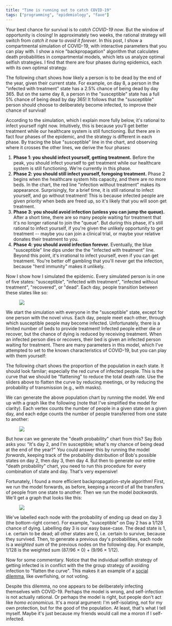 ```yaml
---
title: "Time is running out to catch COVID-19"
tags: ["programming", "epidemiology", "fave"]
---
```


Your best chance for survival is to _catch COVID-19 now_.
But the window of opportunity is closing!
In approximately two weeks,
the rational strategy will switch from _catch it now_
to _avoid it forever_.
In this post, I show a compartmental simulation of COVID-19,
with interactive parameters that you can play with.
I show a nice "backpropagation" algorithm 
that calculates death probabilities in compartmental models,
which lets us analyze optimal selfish strategies.
I find that there are four phases during epidemics, 
each with its own optimal strategy.

The following chart shows 
how likely a person is to be dead by the end of the year,
given their current state.
For example, on day 8, a person in the "infected with treatment" state
has a 2.5% chance of being dead by day 365.
But on the same day 8, a person in the "susceptible" state
has a full 5% chance of being dead by day 365!
It follows that the "susceptible" person
should choose to deliberately become infected,
to improve their chance of survival!

<div><canvas id="deathProbChart" width="800" height="400"></canvas></div>

According to the simulation,
which I explain more fully below,
it's rational to infect yourself right now.
Intuitively,
this is because you'll get better treatment 
while our healthcare system is still functioning.
But there are in fact four phases of the epidemic,
and the strategy is different in each phase.
By tracing the blue "susceptible" line in the chart,
and observing where it crosses the other lines,
we derive the four phases:

1. **Phase 1: you should infect yourself, getting treatment.**
   Before the peak,
   you should infect yourself 
   to get treatment while our healthcare system is still functioning.
   We're currently in this phase.
1. **Phase 2: you should still infect yourself, foregoing treatment.**
   Phase 2 begins when the healthcare system hits capacity,
   and there are no more beds.
   In the chart, the red line "infection without treatment" makes its appearance.
   Surprisingly,
   for a brief time,
   it is still rational to infect yourself,
   and go without treatment!
   This is because infected people are given priority
   when beds are freed up,
   so it's likely that you will soon get treatment.
1. **Phase 3: you should avoid infection (unless you can jump the queue).**
   After a short time,
   there are so many people waiting for treatment
   that it's no longer rational to join the "queue".
   But during this phase,
   it's still rational to infect yourself,
   if you're given the unlikely opportunity to get treatment --
   maybe you can join a clinical trial,
   or maybe your relative donates their treatment to you.
1. **Phase 4: you should avoid infection forever.**
   Eventually, 
   the blue "susceptible" line dips under the the "infected with treatment" line.
   Beyond this point,
   it's irrational to infect yourself,
   even if you can get treatment.
   You're better off gambling that you'll never get the infection,
   because "herd immunity" makes it unlikely.

Now I show how I simulated the epidemic.
Every simulated person is in one of five states:
"susceptible", "infected with treatment", "infected without treatment", "recovered", or "dead".
Each day, people transition between these states like so:

<p><img src="{% link assets/2020-03-15/sir-model.svg %}" style="border: none; max-width: 30em; margin: 0 auto; display: block;" /></p>

We start the simulation with everyone in the "susceptible" state,
except for one person with the novel virus.
Each day, people meet each other,
through which susceptible people may become infected.
Unfortunately, there is a limited number of beds to provide treatment!
Infected people either die or recover,
but the chance of dying is reduced by receiving treatment.
When an infected person dies or recovers,
their bed is given an infected person waiting for treatment.
There are many parameters in this model,
which I've attempted to set to the known characteristics of COVID-19,
but you can play with them yourself:

<div id="sliders-body"></div>

The following chart shows the proportion of the population in each state.
It should look familar;
especially the red curve of infected people.
This is the curve that we should be "flattening" 
to reduce the total death rate.
Use the sliders above to flatten the curve 
by reducing meetings,
or by reducing the probability of transmission (e.g., with masks).

<div><canvas id="populationChart" width="800" height="400"></canvas></div>

We can generate the above population chart
by running the model.
We end up with a graph like the following
(note that I've simplified the model for clarity).
Each vertex counts the number of people in a given state on a given day,
and each edge counts the number of people transferred from one state to another:

<p><img src="{% link assets/2020-03-15/sir-model-forwards.svg %}" style="border: none; max-width: 30em; margin: 0 auto; display: block;" /></p>

But how can we generate the "death probability" chart from this?
Say Bob asks you:
"It's day 2, and I'm susceptible;
what's my chance of being dead at the end of the year?"
You could answer this by running the model _forwards_,
keeping track of the probability distribution of Bob's possible states
on day 2, then day 3, then day 4.
But then to generate our entire "death probability" chart,
you need to run this procedure for every combination of state and day.
That's very expensive!

Fortunately, I found a more efficient backpropagation-style algorithm!
First, we run the model forwards, as before,
keeping a record of all the transfers of people from one state to another.
Then we run the model _backwards_.
We'll get a graph that looks like this:

<p><img src="{% link assets/2020-03-15/sir-model-backwards.svg %}" style="border: none; max-width: 30em; margin: 0 auto; display: block;" /></p>

We've labelled each node with the probability of ending up dead on day 3
(the bottom-right corner).
For example, "susceptible" on Day 2 has a 1/128 chance of dying.
Labelling day 3 is our easy base-case.
The dead state is 1, i.e. certain to be dead;
all other states are 0, i.e. certain to survive, because they survived.
Then, to generate a previous day's probabilities,
each node is a _weighted sum_ of the previous nodes on the following day.
For example, 1/128 is the weighted sum (87/96 × 0) + (9/96 × 1/12).

Now for some commentary.
Notice that the individual selfish strategy of getting infected
is in conflict with the the group strategy of avoiding infection to "flatten the curve".
This makes it an example of a [social dilemma](https://en.wikipedia.org/wiki/Social_dilemma),
like overfishing, or not voting.

Despite this dilemma,
no one appears to be deliberately infecting themselves with COVID-19.
Perhaps the model is wrong, and self-infection is not actually rational.
Or perhaps the model is right, but people don't act like _homo economicus_.
It's a moral argument:
I'm self-isolating, 
not for my own protection,
but for the good of the population.
At least, that's what I tell myself.
Maybe it's just because
my friends would call me a moron if I self-infected.

<script src="{% link /assets/Chart.min.js %}"></script>

<script>
    const displayFuncs = {
      toString: n => n.toString(),
      percentage: n => (n*100).toFixed(1) + "%",
    };

    const covid19Defaults = {
      populationSize: 66000000, // UK
      infectionDurationDays: 15, // https://www.thelancet.com/journals/lancet/article/PIIS0140-6736(20)30627-9/fulltext
      meetingInfectionProbability: 0.06, // calibrated for growth rate ~= 1.6x per day, UK growth rate https://www.arcgis.com/apps/opsdashboard/index.html#/f94c3c90da5b4e9f9a0b19484dd4bb14
      meetingsPerDayPerPerson: 15, // http://jtd.amegroups.com/article/view/36385/pdf
      caseFatalityRateWithTreatment: 0.024, // https://ourworldindata.org/coronavirus "Case fatality rate for the rest of the world"
      caseFatalityRateWithoutTreatment: 0.05, // A guess - we don't seem to know since most are treated atm. Italy CFR is 5%
      numberOfBedsPerThousandPeople: 5, // 5 per 1K people, or 0.5%. Commonly cited
      immunityDurationDays: 3650, // Entirely unknown at this stage, it seems
    };

    const sliders = {
      populationSize:
        { min: 1000000, max: 400000000, value: covid19Defaults.populationSize, step: 1000000, display: displayFuncs.toString, label: "👩‍👩‍👧‍👧 Population size" },
      infectionDurationDays:
        { min: 1, max: 30, value: covid19Defaults.infectionDurationDays, step: 1, display: displayFuncs.toString, label: "⏰ Average infection duration in days" },
      meetingInfectionProbability:      
        { min: 0, max: 0.1, value: covid19Defaults.meetingInfectionProbability, step: 0.001, display: displayFuncs.percentage, label: "🦠 Probability of transmission in meeting" },
      meetingsPerDayPerPerson:          
        { min: 0, max: 30, value: covid19Defaults.meetingsPerDayPerPerson, step: 1, display: displayFuncs.toString, label: "🤝 Meetings per day per person" },
      caseFatalityRateWithTreatment:    
        { min: 0, max: 0.2, value: covid19Defaults.caseFatalityRateWithTreatment, step: 0.001, display: displayFuncs.percentage, label: "☠️ Case fatality rate with treatment" },
      caseFatalityRateWithoutTreatment: 
        { min: 0, max: 0.2, value: covid19Defaults.caseFatalityRateWithoutTreatment, step: 0.001, display: displayFuncs.percentage, label: "☠️ Case fatality rate without treatment" },
      numberOfBedsPerThousandPeople:                     
        { min: 0, max: 200, value: covid19Defaults.numberOfBedsPerThousandPeople, step: 1, display: displayFuncs.toString, label: "🛏 Number of beds per thousand people" },
      immunityDurationDays:
        { min: 1, max: 3650, value: covid19Defaults.immunityDurationDays, step: 1, display: displayFuncs.toString, label: "⏰ Average immunity duration in days"},
    };

    function el(t, as, cs) {
      const e = document.createElement(t);

      // Ugly! Some attributes have to be set in order; e.g. min and max must precede value!
      for (const [aName, aVal] of Object.entries(as)) e.setAttribute(aName, aVal);
      for (const [aName, aVal] of Object.entries(as)) e.setAttribute(aName, aVal); 

      for (const state of cs) e.appendChild(typeof(state) === "string" ? document.createTextNode(state) : state);
      return e;
    }

    for (let [sliderId, sliderConfig] of Object.entries(sliders)) {
      const slider = el("input", { 
        type: "range", 
        id: sliderId, 
        min: sliderConfig.min, 
        max: sliderConfig.max, 
        value: sliderConfig.value, 
        step: sliderConfig.step,
        style: "width: 12em; margin-right: 1em"
      }, []);
      const valueSpan = el("span", {id: sliderId+"Value"}, []);
      document.getElementById("sliders-body").appendChild(el("div", 
        {
          style: "width: 20em; display: inline-block;"
        }, 
        [
          el("label", { for: sliderId, style: "margin-right: 1em; font-weight: bold;" }, [sliderConfig.label]),
          el("br", {}, []),
          slider,
          valueSpan
        ]));
      slider.oninput = update;
      sliderConfig.slider = slider;
      sliderConfig.valueSpan = valueSpan;
    }

    labels = [];
    const populationDatasets = {
        susceptible: [],
        infectedWithTreatment: [],
        infectedWithoutTreatment: [],
        recovered: [],
        dead: [],
    };
    const deathProbDatasets = {
        susceptible: [],
        infectedWithTreatment: [],
        infectedWithoutTreatment: [],
        recovered: [],
        dead: [],
    };

    const populationChart = new Chart(
      document.getElementById('populationChart').getContext('2d'), 
      {
        type: 'line',
        data: {
            labels: labels,
            datasets: [
                {
                    label: 'Infected with treatment',
                    backgroundColor: 'rgb(255, 99, 132)',
                    data: populationDatasets.infectedWithTreatment,
                    pointRadius: 0,
                    borderWidth: 0,
                    fill: true
                },
                {
                    label: 'Infected without treatment',
                    backgroundColor: 'rgb(255, 0, 0)',
                    data: populationDatasets.infectedWithoutTreatment,
                    pointRadius: 0,
                    borderWidth: 0,
                    fill: true
                },
                {
                    label: 'Dead',
                    backgroundColor: 'rgb(0, 0, 0)',
                    data: populationDatasets.dead,
                    pointRadius: 0,
                    borderWidth: 0,
                    fill: true
                },
                {
                    label: 'Recovered',
                    backgroundColor: 'rgb(99, 255, 132)',
                    data: populationDatasets.recovered,
                    pointRadius: 0,
                    borderWidth: 0,
                    fill: true
                },
                {
                    label: 'Susceptible',
                    backgroundColor: 'rgb(132, 99, 255)',
                    data: populationDatasets.susceptible,
                    pointRadius: 0,
                    borderWidth: 0,
                    fill: true
                },
            ]
        },
        options: {
            scales: {
                yAxes: [{
                    stacked: true,
                    ticks: {
                      callback: function(value, index, values) {
                          return (value/1000000) + "M";
                      }
                    }
                }]
            },
        }
    });

    const deathProbChart = new Chart(
      document.getElementById('deathProbChart').getContext('2d'), 
      {
        type: 'line',
        data: {
            labels: labels,
            datasets: [
                {
                    label: 'Infected with treatment',
                    borderColor: 'rgb(255, 99, 132)',
          					fill: false,
                    data: deathProbDatasets.infectedWithTreatment,
                    pointRadius: 0,
                },
                {
                    label: 'Infected without treatment',
                    borderColor: 'rgb(255, 0, 0)',
          					fill: false,
                    data: deathProbDatasets.infectedWithoutTreatment,
                    pointRadius: 0,
                },
                {
                    label: 'Recovered',
                    borderColor: 'rgb(99, 255, 132)',
          					fill: false,
                    data: deathProbDatasets.recovered,
                    pointRadius: 0,
                },
                {
                    label: 'Susceptible',
                    borderColor: 'rgb(132, 99, 255)',
          					fill: false,
                    data: deathProbDatasets.susceptible,
                    pointRadius: 0,
                },
            ]
        },
        options: {
          scales: {
            yAxes: [{
              ticks: {
                callback: function(value, index, values) {
                    return displayFuncs.percentage(value);
                }
              }
            }]
          }
        }
    });

    // E.g.
    // calcDeathProb(
    //   "infected",
    //   200, 
    //   [{to: "dead", value: 10}], 
    //   { infected: 0, dead: 1 }
    // ) = 0.05 = (0.95*0) + (0.05*1)
    function calcDeathProb(cmp, totalToday, transfers, deathProbsTomorrow) {
      if (totalToday < 0.00001) return null;

      let totalProb = 0;
      let transferred = 0;

      for (const transfer of transfers) {
        transferred += transfer.value;
        const weight = transfer.value / totalToday;
        const prob = deathProbsTomorrow[transfer.to];
        totalProb += weight * prob;
      }

      const weight = (totalToday-transferred) / totalToday;
      const prob = deathProbsTomorrow[cmp];
      totalProb += weight * prob;
    
      if (totalProb > 1) {
        console.error("prob > 1", JSON.stringify([cmp, totalToday, transfers, deathProbsTomorrow]));
      }
      return totalProb;
    }

    // E.g.
    // calcDeathProbs(
    //   { infected: 200, dead: 100 }, 
    //   [{from: "infected", to: "dead", value: 10}], 
    //   { infected: 0, dead: 1}
    // ) = { 
    //    infected: 0.05, 
    //    dead: 1
    // }
    function calcDeathProbs(totalsToday, transfers, deathProbsTomorrow) {
      const deathProbsToday = {};
      for (const cmp in totalsToday) {
        deathProbsToday[cmp] = calcDeathProb(
          cmp, 
          totalsToday[cmp], 
          transfers.filter(t => t.from === cmp), 
          deathProbsTomorrow
        );
      }
      return deathProbsToday;
    }

    function update() {
        const POPULATION_SIZE = sliders.populationSize.slider.value;
        const MEETINGS_PER_DAY_PER_PERSON = sliders.meetingsPerDayPerPerson.slider.value;
        const MEETING_INFECTION_PROBABILITY = sliders.meetingInfectionProbability.slider.value;
        const INFECTION_DURATION_DAYS = sliders.infectionDurationDays.slider.value;
        const CASE_FATALITY_RATE_WITH_TREATMENT = sliders.caseFatalityRateWithTreatment.slider.value;
        const CASE_FATALITY_RATE_WITHOUT_TREATMENT = sliders.caseFatalityRateWithoutTreatment.slider.value;
        const NUMBER_OF_BEDS_PER_THOUSAND = sliders.numberOfBedsPerThousandPeople.slider.value;
        const IMMUNITY_DURATION_DAYS = sliders.immunityDurationDays.slider.value;

        const NUMBER_OF_BEDS = (NUMBER_OF_BEDS_PER_THOUSAND/1000) * POPULATION_SIZE;

        function calcTransfers(state) {
          const total = state.susceptible + state.infectedWithTreatment + state.infectedWithoutTreatment + state.recovered;

          const totalInfected = state.infectedWithTreatment + state.infectedWithoutTreatment;

          const infectedMeetingsPerPerson = (totalInfected / total) * MEETINGS_PER_DAY_PER_PERSON;
          const transmissionProbability = 1-(Math.pow(1-MEETING_INFECTION_PROBABILITY, infectedMeetingsPerPerson));
          const newlyInfected = state.susceptible * transmissionProbability;

          const newlyNonInfectedFromWithTreatment = state.infectedWithTreatment / INFECTION_DURATION_DAYS;
          const newlyDeadFromWithTreatment = newlyNonInfectedFromWithTreatment * CASE_FATALITY_RATE_WITH_TREATMENT;
          const newlyRecoveredFromWithTreatment = newlyNonInfectedFromWithTreatment - newlyDeadFromWithTreatment;

          const newlyNonInfectedFromWithoutTreatment = state.infectedWithoutTreatment / INFECTION_DURATION_DAYS;
          const newlyDeadFromWithoutTreatment = newlyNonInfectedFromWithoutTreatment * CASE_FATALITY_RATE_WITHOUT_TREATMENT;
          const newlyRecoveredFromWithoutTreatment = newlyNonInfectedFromWithoutTreatment - newlyDeadFromWithoutTreatment;

          const stillInfectedWithoutTreatment = 
            state.infectedWithoutTreatment-newlyDeadFromWithoutTreatment-newlyRecoveredFromWithoutTreatment;

          let freeBeds = NUMBER_OF_BEDS-state.infectedWithTreatment;
          const givenABed = Math.min(freeBeds, stillInfectedWithoutTreatment);
          freeBeds -= givenABed;

          const newlyInfectedToTreatment = Math.min(newlyInfected, freeBeds);
          const newlyInfectedToWithoutTreatment = newlyInfected - newlyInfectedToTreatment;

          const newlySusceptible = state.recovered / IMMUNITY_DURATION_DAYS;

          return [
            { from: "infectedWithoutTreatment", to: "infectedWithTreatment", value: givenABed },
            { from: "susceptible", to: "infectedWithTreatment", value: newlyInfectedToTreatment },
            { from: "susceptible", to: "infectedWithoutTreatment", value: newlyInfectedToWithoutTreatment },
            { from: "infectedWithTreatment", to: "dead", value: newlyDeadFromWithTreatment },
            { from: "infectedWithTreatment", to: "recovered", value: newlyRecoveredFromWithTreatment },
            { from: "infectedWithoutTreatment", to: "dead", value: newlyDeadFromWithoutTreatment },
            { from: "infectedWithoutTreatment", to: "recovered", value: newlyRecoveredFromWithoutTreatment },
            { from: "recovered", to: "susceptible", value: newlySusceptible },
          ];
        }

        function doTransfers(state, transfers) {
          const c2 = {};
          for (cmp in state) c2[cmp] = state[cmp];
          for (const transfer of transfers) {
            c2[transfer.from] -= transfer.value;
            c2[transfer.to] += transfer.value;
          }
          return c2;
        }

        const stateByDay = [{
          susceptible: POPULATION_SIZE,
          infectedWithTreatment: 1,
          infectedWithoutTreatment: 0,
          recovered: 0,
          dead: 0,
        }];
        const transfersFromDay = [];

        for (let i = 0; i < 365; i++) {
          const state = stateByDay[i];
          const transfers = calcTransfers(state);
          transfersFromDay[i] = transfers;
          stateByDay[i+1] = doTransfers(state, transfers);
          console.log(i, stateByDay[i+1].infectedWithTreatment / stateByDay[i].infectedWithTreatment);
        }

        deathProbsOnDay = [];
        deathProbsOnDay[364] = {
          susceptible: 0,
          infectedWithTreatment: 0,
          infectedWithoutTreatment: 0,
          recovered: 0,
          dead: 1,
        }
        for (let i = 363; i >= 0; i--) {
          deathProbsOnDay[i] = calcDeathProbs(
            stateByDay[i],
            transfersFromDay[i],
            deathProbsOnDay[i+1]
          );
        }

        console.log(deathProbsOnDay);

        // DISPLAY

        for ([sliderId, sliderConfig] of Object.entries(sliders)) {
          sliderConfig.valueSpan.innerText = sliderConfig.display(sliderConfig.slider.value);
        }
      
        labels.length = 0;
        for (let i = 0; i < 365; i++) {
          labels.push('Day ' + i);
        }

        for (const cmp in populationDatasets) {
          populationDatasets[cmp].length = 0;
        }
        for (let i = 0; i < 365; i++) {
          const state = stateByDay[i];
          for (const compartment in state) {
            // We get some floats very slightly <0, which cause chart.js to bug
            populationDatasets[compartment].push({ x: i, y: Math.max(0, state[compartment]) });
          }
        }
        for (const cmp in deathProbDatasets) {
          deathProbDatasets[cmp].length = 0;
        }
        for (let i = 0; i < 365; i++) {
          const deathProbs = deathProbsOnDay[i];
          for (const compartment in deathProbs) {
            deathProbDatasets[compartment].push({ x: i, y: deathProbs[compartment] });
          }
        }
        populationChart.update();
        deathProbChart.update();
    }

    update();
</script>
